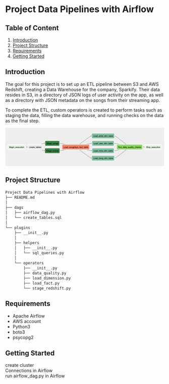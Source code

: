 
# Project Data Pipelines with Airflow


## Table of Content
1. [Introduction](#Introduction)
2. [Project Structure](#Project_Structure)
3. [Requirements](#Requirements)
4. [Getting Started](Getting_Started)

## Introduction
The goal for this project is to set up an ETL pipeline between
S3 and AWS Redshift, creating a Data Warehouse for the company, Sparkify. Their data resides in S3, in a directory of JSON logs of user activity on the app, as well as a directory with JSON metadata on the songs from their streaming app.

To complete the ETL, custom operators is created to perform tasks such as staging the data, filling the data warehouse, and running checks on the data as the final step.

![Dag in Airflow](img/ETL.png)


## Project Structure

```
Project Data Pipelines with Airflow
├── README.md
│       
├── dags
│   ├── airflow_dag.py
│   └── create_tables.sql           
│
└── plugins            
    ├── __init__.py    
    │
    ├── helpers
    │   ├── __init__.py
    │   └── sql_queries.py
    │
    └── operators
        ├── __init__.py
        ├── data_quality.py
        ├── load_dimension.py
        ├── load_fact.py
        └── stage_redshift.py
```

## Requirements

* Apache Airflow
* AWS account
* Python3
* boto3
* psycopg2

## Getting Started
create cluster  
Connections in Airflow  
run airflow_dag.py in Airflow
